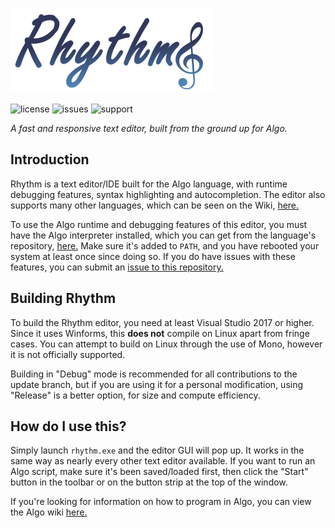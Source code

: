 ![rhythmlogo](full_logo_small.png)

![license](https://img.shields.io/badge/license-MIT-blue.svg) ![issues](https://img.shields.io/github/issues/c272/rhythm.svg) ![support](https://img.shields.io/badge/platform-c%23.net%20%3E%3D%207-lightgrey.svg)

*A fast and responsive text editor, built from the ground up for Algo.*
## Introduction
Rhythm is a text editor/IDE built for the Algo language, with runtime debugging features, syntax highlighting and autocompletion. The editor also supports many other languages, which can be seen on the Wiki, [here.](https://github.com/c272/rhythm/wiki)

To use the Algo runtime and debugging features of this editor, you must have the Algo interpreter installed, which you can get from the language's repository, [here.]() Make sure it's added to `PATH`, and you have rebooted your system at least once since doing so. If you do have issues with these features, you can submit an [issue to this repository.](https://github.com/c272/rhythm/issues)

## Building Rhythm
To build the Rhythm editor, you need at least Visual Studio 2017 or higher. Since it uses Winforms, this **does not** compile on Linux apart from fringe cases. You can attempt to build on Linux through the use of Mono, however it is not officially supported.

Building in "Debug" mode is recommended for all contributions to the update branch, but if you are using it for a personal modification, using "Release" is a better option, for size and compute efficiency.

## How do I use this?
Simply launch `rhythm.exe` and the editor GUI will pop up. It works in the same way as nearly every other text editor available. If you want to run an Algo script, make sure it's been saved/loaded first, then click the "Start" button in the toolbar or on the button strip at the top of the window.

If you're looking for information on how to program in Algo, you can view the Algo wiki [here.](https://github.com/c272/algo-lang/wiki)
